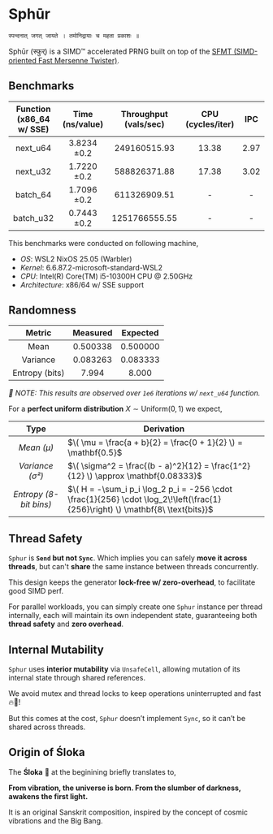 # Sphūr

```md
स्पन्दनात् जगत् जायते । तमोनिद्रायाः च महता प्रकाशः ॥
```

Sphūr (स्फुर्) is a SIMD™ accelerated PRNG built on top of the
[SFMT (SIMD-oriented Fast Mersenne Twister)](https://www.math.sci.hiroshima-u.ac.jp/m-mat/MT/SFMT/).

## Benchmarks

| Function (x86_64 w/ SSE) | Time (ns/value)     | Throughput (vals/sec) | CPU (cycles/iter) | IPC  |
|:------------------------:|:-------------------:|:---------------------:|:-----------------:|:----:|
| next_u64                 |         3.8234 ±0.2 |          249160515.93 | 13.38             | 2.97 |
| next_u32                 |         1.7220 ±0.2 |          588826371.88 | 17.38             | 3.02 |
| batch_64                 |         1.7096 ±0.2 |          611326909.51 | -                 | -    |
| batch_u32                |         0.7443 ±0.2 |         1251766555.55 | -                 | -    |

This benchmarks were conducted on following machine,

* *OS*: WSL2 NixOS 25.05 (Warbler)
* *Kernel*: 6.6.87.2-microsoft-standard-WSL2
* *CPU*: Intel(R) Core(TM) i5-10300H CPU @ 2.50GHz
* *Architecture*: x86/64 w/ SSE support

## Randomness

| Metric         | Measured     | Expected   |
|:--------------:|:------------:|:----------:|
| Mean           | 0.500338     | 0.500000   |
| Variance       | 0.083263     | 0.083333   |
| Entropy (bits) | 7.994        | 8.000      |

_📝 NOTE: This results are observed over `1e6` iterations w/ `next_u64` function._

For a **perfect uniform distribution** $X \sim \mathrm{Uniform}(0,1)$ we expect,

| Type                   | Derivation                                                                                                                     |
|:----------------------:|--------------------------------------------------------------------------------------------------------------------------------|
| _Mean (μ)_             | $\( \mu = \frac{a + b}{2} = \frac{0 + 1}{2} \) = \mathbf{0.5}$                                                                 |
| _Variance (σ²)_        | $\( \sigma^2 = \frac{(b - a)^2}{12} = \frac{1^2}{12} \) \approx \mathbf{0.08333}$                                              |
| _Entropy (8-bit bins)_ | $\( H = -\sum_i p_i \log_2 p_i = -256 \cdot \frac{1}{256} \cdot \log_2\!\left(\frac{1}{256}\right) \) \mathbf{8\ \text{bits}}$ |

## Thread Safety

`Sphur` is **`Send` but not `Sync`**.
Which implies you can safely **move it across threads**, but can't **share** the same instance
between threads concurrently.

This design keeps the generator **lock-free w/ zero-overhead**, to facilitate good SIMD perf.

For parallel workloads, you can simply create one `Sphur` instance per thread internally, each will
maintain its own independent state, guaranteeing both **thread safety** and **zero overhead**.

## Internal Mutability

`Sphur` uses **interior mutability** via `UnsafeCell`, allowing mutation of its internal state through
shared references.

We avoid mutex and thread locks to keep operations uninterrupted and fast 🔥🚀!

But this comes at the cost, `Sphur` doesn’t implement `Sync`, so it can’t be shared across threads.

## Origin of Śloka

The **Śloka** 🌸 at the beginining briefly translates to,

**From vibration, the universe is born. From the slumber of darkness, awakens the first light.**

It is an original Sanskrit composition, inspired by the concept of cosmic vibrations and the Big Bang.
